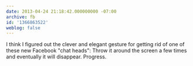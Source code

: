 ```yaml
---
date: 2013-04-24 21:18:42.000000000 -07:00
archive: fb
id: '1366863522'
weblog: false
---
```


I think I figured out the clever and elegant gesture for getting rid of one of these new Facebook "chat heads": Throw it around the screen a few times and eventually it will disappear. Progress.
